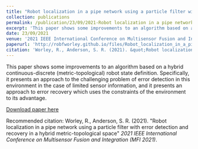 ```yaml
---
title: "Robot localization in a pipe network using a particle filter with error detection and recovery in a hybrid metric-topological space"
collection: publications
permalink: /publication/23/09/2021-Robot localization in a pipe network using a particle filter with error detection and recovery in a hybrid metric-topological space
excerpt: 'This paper shows some improvements to an algorithm based on a hybrid continuous-discrete (metric-topological) robot state definition. Specifically, it presents an approach to the challenging problem of error detection in this environment in the case of limited sensor information, and it presents an approach to error recovery which uses the constraints of the environment to its advantage.'
date: 23/09/2021
venue: '2021 IEEE International Conference on Multisensor Fusion and Integration (MFI 2021)'
paperurl: 'http://robfworley.github.io/files/Robot_localization_in_a_pipe_network_using_a_particle_filter_with_error_detection_and_recovery_in_a_hybrid_metric-topological_space.pdf'
citation: 'Worley, R., Anderson, S. R. (2021). &quot;Robot localization in a pipe network using a particle filter with error detection and recovery in a hybrid metric-topological space&quot; <i>2021 IEEE International Conference on Multisensor Fusion and Integration (MFI 2021)</i>.'
---
```

This paper shows some improvements to an algorithm based on a hybrid continuous-discrete (metric-topological) robot state definition. Specifically, it presents an approach to the challenging problem of error detection in this environment in the case of limited sensor information, and it presents an approach to error recovery which uses the constraints of the environment to its advantage.

[Download paper here](http://robfworley.github.io/files/Robot_localization_in_a_pipe_network_using_a_particle_filter_with_error_detection_and_recovery_in_a_hybrid_metric-topological_space.pdf)

Recommended citation: Worley, R., Anderson, S. R. (2021). "Robot localization in a pipe network using a particle filter with error detection and recovery in a hybrid metric-topological space" <i>2021 IEEE International Conference on Multisensor Fusion and Integration (MFI 2021)</i>.